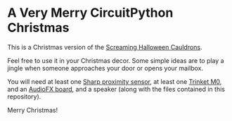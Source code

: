 # A Very Merry CircuitPython Christmas 

This is a Christmas version of the [Screaming Halloween Cauldrons](https://eat-sleep-code.com/blog/screaming-halloween-cauldrons).   

Feel free to use it in your Christmas decor.   Some simple ideas are to play a jingle when someone approaches your door or opens your mailbox.

You will need at least one [Sharp proximity sensor](https://www.adafruit.com/product/164), at least one [Trinket M0](https://www.adafruit.com/product/3500), and an [AudioFX board](https://www.adafruit.com/product/2220), and a speaker (along with the files contained in this repository). 


Merry Christmas!
